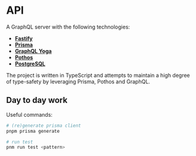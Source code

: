 # API

A GraphQL server with the following technologies:

- [**Fastify**](https://www.fastify.io/)
- [**Prisma**](https://www.prisma.io/)
- [**GraphQL Yoga**](https://www.graphql-yoga.com/)
- [**Pothos**](https://pothos-graphql.dev/)
- [**PostgreSQL**](https://www.postgresql.org/)

The project is written in TypeScript and attempts to maintain a high degree of type-safety by leveraging Prisma, Pothos and GraphQL.

## Day to day work

Useful commands:

```bash
# (re)generate prisma client 
pnpm prisma generate

# run test 
pnm run test <pattern>
```

